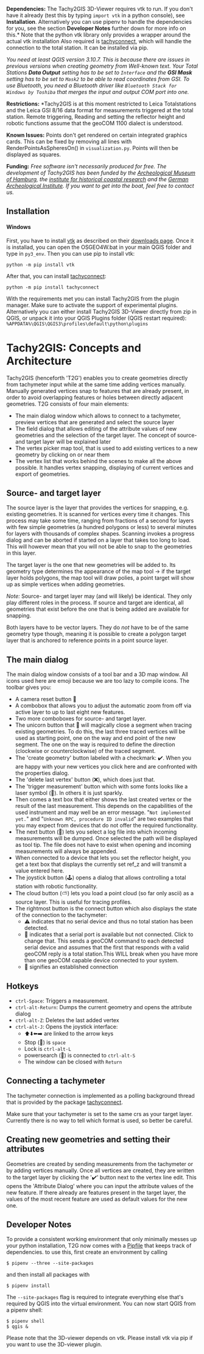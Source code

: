 **Dependencies:** The Tachy2GIS 3D-Viewer requires vtk to run. If you don't have it already (test this by typing `import vtk` in a python console), see **Installation**. Alternatively you can use pipenv to handle the dependencies for you, see the section **Developer Notes** further down for more info on this.* Note that the python vtk library only provides a wrapper around the actual vtk installation Also required is [tachyconnect](https://github.com/gbv/tachyconnect), which will handle the connection to the total station. It can be installed via pip.

*You need at least QGIS version 3.10.7. This is because there are issues in previous versions when creating geometry from Well-known text. Your Total Stations **Data Output** setting has to be set to `Interface` and the **GSI Mask** setting has to be set to `Mask2` to be able to read coordinates from GSI. To use Bluetooth, you need a Bluetooth driver like `Bluetooth Stack for Windows by Toshiba` that merges the input and output COM port into one.*

**Restrictions:**
*Tachy2GIS is at this moment restricted to Leica Totalstations and the Leica GSI 8/16 data format for measurements triggered at the total station. Remote triggering, Reading and setting the reflector height and robotic functions assume that the geoCOM 1100 dialect is understood. 

**Known Issues:** Points don't get rendered on certain integrated graphics cards. This can be fixed by removing all lines with RenderPointsAsSpheresOn() in `visualization.py`. Points will then be displayed as squares.

**Funding:** *Free software isn't necessarily produced for free. The development of Tachy2GIS has been funded by the [Archeological Museum of Hamburg](https://amh.de/), the [institute for historical coastal research](https://nihk.de/) and the [German Archeological Institute](https://www.dainst.org/). If you want to get into the boat, feel free to contact us.*

## Installation

#### Windows

First, you have to install [vtk](https://vtk.org/download/) as described on their [downloads page](https://vtk.org/download/). Once it is installad, you can open the OSGEO4W.bat in your main QGIS folder and type in `py3_env`. Then you can use pip to install vtk:

`python -m pip install vtk` 

After that, you can install [tachyconnect](https://pypi.org/project/tachyconnect/):

`python -m pip install tachyconnect` 

With the requirements met you can install Tachy2GIS from the plugin manager. Make sure to activate the support of experimental plugins. Alternatively you can either install Tachy2GIS 3D-Viewer directly from zip in QGIS, or unpack it into your QGIS Plugins folder (QGIS restart required): `%APPDATA%\QGIS\QGIS3\profiles\default\python\plugins`

# Tachy2GIS: Concepts and Architecture

Tachy2GIS (henceforth 'T2G') enables you to create geometries directly from tachymeter input while at the same time adding vertices manually. Manually generated vertices snap to features that are already present, in order to avoid overlapping features or holes between directly adjacent geometries. T2G consists of four main elements:

*   The main dialog window which allows to connect to a tachymeter, preview vertices that are generated and select the source layer
*   The field dialog that allows editing of the attribute values of new geometries and the selection of the target layer. The concept of source- and target layer will be explained later
*   The vertex picker map tool, that is used to add existing vertices to a new geometry by clicking on or near them
*   The vertex list that works behind the scenes to make all the above possible. It handles vertex snapping, displaying of current vertices and export of geometries.

## Source- and target layer

The source layer is the layer that provides the vertices for snapping, e.g. existing geometries. It is scanned for vertices every time it changes. This process may take some time, ranging from fractions of a second for layers with few simple geometries (a hundred polygons or less) to several minutes for layers with thousands of complex shapes. Scanning invokes a progress dialog and can be aborted if started on a layer that takes too long to load. This will however mean that you will not be able to snap to the geometries in this layer.

The target layer is the one that new geometries will be added to. Its geometry type determines the appearance of the map tool -> if the target layer holds polygons, the map tool will draw polies, a point target will show up as simple vertices when adding geometries.

*Note:* Source- and target layer may (and will likely) be identical. They only play different roles in the process. If source and target are identical, all geometries that exist before the one that is being added are available for snapping.

Both layers have to be vector layers. They do _not_ have to be of the same geometry type though, meaning it is possible to create a polygon target layer that is anchored to reference points in a point source layer.

## The main dialog

The main dialog window consists of a tool bar and a 3D map window. All icons used here are emoji because we are too lazy to compile icons. The toolbar gives you:

* A camera reset button 🎦
* A combobox that allows you to adjust the automatic zoom from off via active layer to up to last eight new features.
* Two more comboboxes for source- and target layer.
* The unicorn button that 🦄 will magically close a segment when tracing existing geometries. To do this, the last three traced vertices will be used as starting point, one on the way and end point of the new segment. The one on the way is required to define the direction (clockwise or counterclockwise) of the traced segment.
* The 'create geometry' button labeled with a checkmark: ✔️. When you are happy with your new vertices you click here and are confronted with the properties dialog.
* The 'delete last vertex' button (❌), which does just that.
* The 'trigger measurement' button which with some fonts looks like a laser symbol (🎇). In others it is just sparkly.
* Then comes a text box that either shows the last created vertex or the result of the last measurement. This depends on the capabilities of the used instrument and may well be an error message. "`Not implemented yet.`" and "`Unknown RPC, procedure ID invalid`" are two examples that you may expect from devices that do not offer the required functionality.
* The next button (📜) lets you select a log file into which incoming measurements will be dumped. Once selected the path will be displayed as tool tip. The file does not have to exist when opening and incoming measurements will always be appended.
* When connected to a device that lets you set the reflector height, you get a text box that displays the currently set ref_z and will transmit a value entered here.
* The joystick button (🕹) opens a dialog that allows controlling a total station with robotic functionality.
* The cloud button (⛅) lets you load a point cloud (so far only ascii) as a source layer. This is useful for tracing profiles.
* The rightmost button is the connect button which also displays the state of the connection to the tachymeter:
  * ⚠️ indicates that no serial device and thus no total station has been detected.
  * 🔌 indicates that a serial port is available but not connected. Click to change that. This sends a geoCOM command to each detected serial device and assumes that the first that responds with a valid geoCOM reply is a total station.This WILL break when you have more than one geoCOM capable device connected to your system.
  * 🔗 signifies an established connection


## Hotkeys

- `ctrl-Space`: Triggers a measurement.
- `ctrl-alt-Return`: Dumps the current geometry and opens the attribute dialog
- `ctrl-alt-Z`: Deletes the last added vertex
- `ctrl-alt-J`: Opens the joystick interface:
  - ⬆️⬇️⬅️➡️ are linked to the arrow keys
  - Stop (🛑) is `space`
  - Lock is `ctrl-alt-L`
  - powersearch (🤖) is connected to `ctrl-alt-S`
  - The window can be closed with `Return`


## Connecting a tachymeter

The tachymeter connection is implemented as a polling background thread that is provided by the package [tachyconnect](https://pypi.org/project/tachyconnect/). 

Make sure that your tachymeter is set to the same crs as your target layer. Currently there is no way to tell which format is used, so better be careful.

## Creating new geometries and setting their attributes

Geometries are created by sending measurements from the tachymeter or by adding vertices manually. Once all vertices are created, they are written to the target layer by clicking the '✔️' button next to the vertex line edit. This opens the 'Attribute Dialog' where you can input the attribute values of the new feature. If there already are features present in the target layer, the values of the most recent feature are used as default values for the new one. 


## Developer Notes

To provide a consistent working environment that only minimally messes up your python installation, T2G now comes with a [Pipfile](https://github.com/pypa/pipenv) that keeps track of dependencies.  to use this, first create an environment by calling

`$ pipenv --three --site-packages`

and then install all packages with

`$ pipenv install`

The `--site-packages` flag is required to integrate everything else that's required by QGIS into the virtual environment. You can now start QGIS from a pipenv shell:

```
$ pipenv shell
$ qgis &
```

Please note that the 3D-viewer depends on vtk. Please install vtk via pip if you want to use the 3D-viewer plugin.

